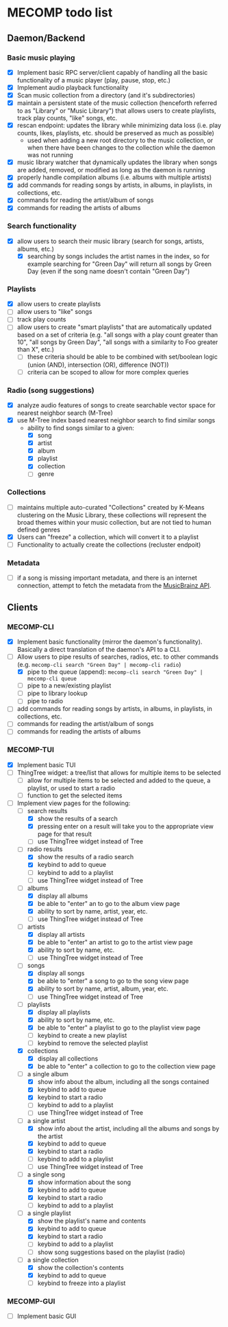 # MECOMP todo list

## Daemon/Backend

### Basic music playing

- [x] Implement basic RPC server/client capably of handling all the basic functionality of a music player (play, pause, stop, etc.)
- [x] Implement audio playback functionality
- [x] Scan music collection from a directory (and it's subdirectories)
- [x] maintain a persistent state of the music collection (henceforth referred to as "Library" or "Music Library") that allows users to create playlists, track play counts, "like" songs, etc.
- [x] rescan endpoint: updates the library while minimizing data loss (i.e. play counts, likes, playlists, etc. should be preserved as much as possible)
  - used when adding a new root directory to the music collection, or when there have been changes to the collection while the daemon was not running
- [x] music library watcher that dynamically updates the library when songs are added, removed, or modified as long as the daemon is running
- [x] properly handle compilation albums (i.e. albums with multiple artists)
- [x] add commands for reading songs by artists, in albums, in playlists, in collections, etc.
- [x] commands for reading the artist/album of songs
- [x] commands for reading the artists of albums

### Search functionality

- [x] allow users to search their music library (search for songs, artists, albums, etc.)
  - [x] searching by songs includes the artist names in the index, so for example searching for "Green Day" will return all songs by Green Day (even if the song name doesn't contain "Green Day")

### Playlists

- [x] allow users to create playlists
- [ ] allow users to "like" songs
- [ ] track play counts
- [ ] allow users to create "smart playlists" that are automatically updated based on a set of criteria (e.g. "all songs with a play count greater than 10", "all songs by Green Day", "all songs with a similarity to Foo greater than X", etc.)
  - [ ] these criteria should be able to be combined with set/boolean logic (union (AND), intersection (OR), difference (NOT))
  - [ ] criteria can be scoped to allow for more complex queries

### Radio (song suggestions)

- [x] analyze audio features of songs to create searchable vector space for nearest neighbor search (M-Tree)
- [x] use M-Tree index based nearest neighbor search to find similar songs
  - ability to find songs similar to a given:
    - [x] song
    - [x] artist
    - [x] album
    - [x] playlist
    - [x] collection
    - [ ] genre

### Collections

- [ ] maintains multiple auto-curated "Collections" created by K-Means clustering on the Music Library, these collections will represent the broad themes within your music collection, but are not tied to human defined genres
- [x] Users can "freeze" a collection, which will convert it to a playlist
- [ ] Functionality to actually create the collections (recluster endpoit)

### Metadata

- [ ] if a song is missing important metadata, and there is an internet connection, attempt to fetch the metadata from the [MusicBrainz API](https://musicbrainz.org/doc/MusicBrainz_API).

## Clients

### MECOMP-CLI

- [x] Implement basic functionality (mirror the daemon's functionality). Basically a direct translation of the daemon's API to a CLI.
- [ ] Allow users to pipe results of searches, radios, etc. to other commands (e.g. `mecomp-cli search "Green Day" | mecomp-cli radio`)
  - [x] pipe to the queue (append): `mecomp-cli search "Green Day" | mecomp-cli queue`
  - [ ] pipe to a new/existing playlist
  - [ ] pipe to library lookup
  - [ ] pipe to radio
- [ ] add commands for reading songs by artists, in albums, in playlists, in collections, etc.
- [ ] commands for reading the artist/album of songs
- [ ] commands for reading the artists of albums

### MECOMP-TUI

- [x] Implement basic TUI
- [ ] ThingTree widget: a tree/list that allows for multiple items to be selected
  - [ ] allow for multiple items to be selected and added to the queue, a playlist, or used to start a radio
  - [ ] function to get the selected items
- [ ] Implement view pages for the following:
  - [ ] search results
    - [x] show the results of a search
    - [x] pressing enter on a result will take you to the appropriate view page for that result
    - [ ] use ThingTree widget instead of Tree
  - [ ] radio results
    - [x] show the results of a radio search
    - [x] keybind to add to queue
    - [ ] keybind to add to a playlist
    - [ ] use ThingTree widget instead of Tree
  - [ ] albums
    - [x] display all albums
    - [x] be able to "enter" an to go to the album view page
    - [x] ability to sort by name, artist, year, etc.
    - [ ] use ThingTree widget instead of Tree
  - [ ] artists
    - [x] display all artists
    - [x] be able to "enter" an artist to go to the artist view page
    - [x] ability to sort by name, etc.
    - [ ] use ThingTree widget instead of Tree
  - [ ] songs
    - [x] display all songs
    - [x] be able to "enter" a song to go to the song view page
    - [x] ability to sort by name, artist, album, year, etc.
    - [ ] use ThingTree widget instead of Tree
  - [ ] playlists
    - [x] display all playlists
    - [x] ability to sort by name, etc.
    - [x] be able to "enter" a playlist to go to the playlist view page
    - [ ] keybind to create a new playlist
    - [ ] keybind to remove the selected playlist
  - [x] collections
    - [x] display all collections
    - [x] be able to "enter" a collection to go to the collection view page
  - [ ] a single album
    - [x] show info about the album, including all the songs contained
    - [x] keybind to add to queue
    - [x] keybind to start a radio
    - [ ] keybind to add to a playlist
    - [ ] use ThingTree widget instead of Tree
  - [ ] a single artist
    - [x] show info about the artist, including all the albums and songs by the artist
    - [x] keybind to add to queue
    - [x] keybind to start a radio
    - [ ] keybind to add to a playlist
    - [ ] use ThingTree widget instead of Tree
  - [ ] a single song
    - [x] show information about the song
    - [x] keybind to add to queue
    - [x] keybind to start a radio
    - [ ] keybind to add to a playlist
  - [ ] a single playlist
    - [x] show the playlist's name and contents
    - [x] keybind to add to queue
    - [x] keybind to start a radio
    - [ ] keybind to add to a playlist
    - [ ] show song suggestions based on the playlist (radio)
  - [ ] a single collection
    - [x] show the collection's contents
    - [x] keybind to add to queue
    - [ ] keybind to freeze into a playlist

### MECOMP-GUI

- [ ] Implement basic GUI
